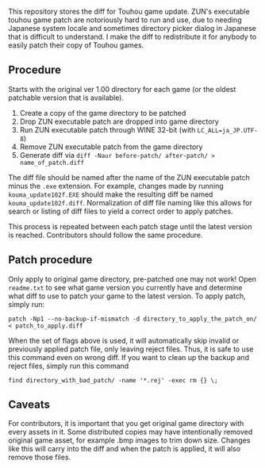 This repository stores the diff for Touhou game update. ZUN's executable touhou game patch are notoriously hard to run and use, due to needing Japanese system locale and sometimes directory picker dialog in Japanese that is difficult to understand. I make the diff to redistribute it for anybody to easily patch their copy of Touhou games.

## Procedure
Starts with the original ver 1.00 directory for each game (or the oldest patchable version that is available).

1. Create a copy of the game directory to be patched
2. Drop ZUN executable patch are dropped into game directory
3. Run ZUN executable patch through WINE 32-bit (with `LC_ALL=ja_JP.UTF-8`)
4. Remove ZUN executable patch from the game directory
5. Generate diff via `diff -Naur before-patch/ after-patch/ > name_of_patch.diff`

The diff file should be named after the name of the ZUN executable patch minus the `.exe` extension. For example, changes made by running `kouma_update102f.EXE` should make the resulting diff be named `kouma_update102f.diff`. Normalization of diff file naming like this allows for search or listing of diff files to yield a correct order to apply patches.

This process is repeated between each patch stage until the latest version is reached. Contributors should follow the same procedure.

## Patch procedure
Only apply to original game directory, pre-patched one may not work! Open `readme.txt` to see what game version you currently have and determine what diff to use to patch your game to the latest version. To apply patch, simply run:
```
patch -Np1 --no-backup-if-mismatch -d directory_to_apply_the_patch_on/ < patch_to_apply.diff
```
When the set of flags above is used, it will automatically skip invalid or previously applied patch file, only leaving reject files. Thus, it is safe to use this command even on wrong diff. If you want to clean up the backup and reject files, simply run this command 
```
find directory_with_bad_patch/ -name '*.rej' -exec rm {} \;
```

## Caveats
For contributors, it is important that you get original game directory with every assets in it. Some distributed copies may have intentionally removed original game asset, for example .bmp images to trim down size. Changes like this will carry into the diff and when the patch is applied, it will also remove those files.
